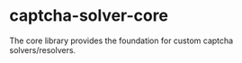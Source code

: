 # captcha-solver-core
The core library provides the foundation for custom captcha solvers/resolvers.
